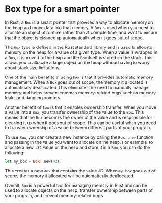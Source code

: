 # Box type for a smart pointer

In Rust, a `Box` is a smart pointer that provides a way to allocate memory on the heap and move data into that memory. A `Box` is used when you need to allocate an object at runtime rather than at compile time, and want to ensure that the object is cleaned up automatically when it goes out of scope.

The `Box` type is defined in the Rust standard library and is used to allocate memory on the heap for a value of a given type. When a value is wrapped in a `Box`, it is moved to the heap and the `Box` itself is stored on the stack. This allows you to allocate a large object on the heap without having to worry about stack size limitations.

One of the main benefits of using `Box` is that it provides automatic memory management. When a `Box` goes out of scope, the memory it allocated is automatically deallocated. This eliminates the need to manually manage memory and helps prevent common memory-related bugs such as memory leaks and dangling pointers.

Another benefit of `Box` is that it enables ownership transfer. When you move a value into a `Box`, you transfer ownership of the value to the `Box`. This means that the `Box` becomes the owner of the value and is responsible for cleaning it up when it goes out of scope. This can be useful when you need to transfer ownership of a value between different parts of your program.

To use `Box`, you can create a new instance by calling the `Box::new` function and passing in the value you want to allocate on the heap. For example, to allocate a new `i32` value on the heap and store it in a `Box`, you can do the following:

```rust
let my_box = Box::new(42);
```

This creates a new `Box` that contains the value 42. When `my_box` goes out of scope, the memory it allocated will be automatically deallocated.

Overall, `Box` is a powerful tool for managing memory in Rust and can be used to allocate objects on the heap, transfer ownership between parts of your program, and prevent memory-related bugs.
